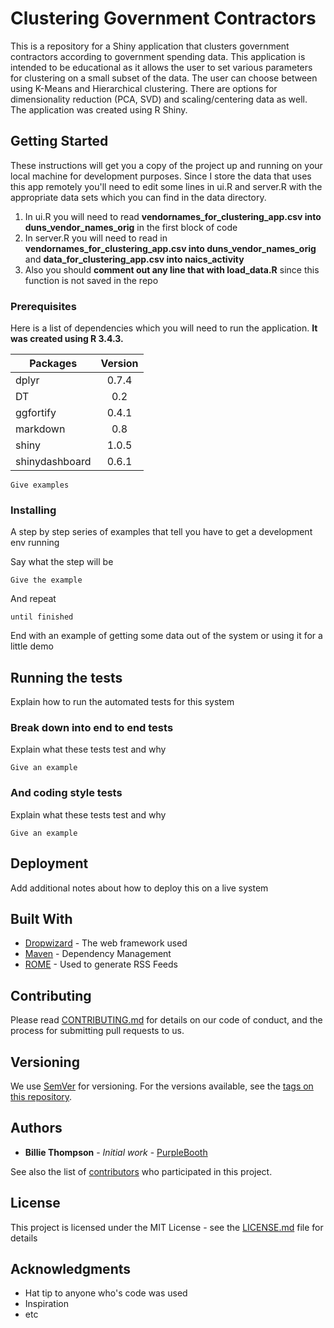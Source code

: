 # Clustering Government Contractors

This is a repository for a Shiny application that clusters government contractors according to government spending data. This application is intended to be educational as it allows the user to set various parameters for clustering on a small subset of the data. The user can choose between using K-Means and Hierarchical clustering. There are options for dimensionality reduction (PCA, SVD) and scaling/centering data as well. The application was created using R Shiny.

## Getting Started

These instructions will get you a copy of the project up and running on your local machine for development purposes. Since I store the data that uses this app remotely you'll need to edit some lines in ui.R and server.R with the appropriate data sets which you can find in the data directory.

1. In ui.R you will need to read **vendornames_for_clustering_app.csv into duns_vendor_names_orig** in the first block of code
2. In server.R you will need to read in **vendornames_for_clustering_app.csv into duns_vendor_names_orig** and **data_for_clustering_app.csv into naics_activity**
3. Also you should **comment out any line that with load_data.R** since this function is not saved in the repo

### Prerequisites

Here is a list of dependencies which you will need to run the application. **It was created using R 3.4.3.**

| Packages        | Version |
| --------------- |:-------:|
| dplyr           | 0.7.4   |
| DT              | 0.2     |
| ggfortify       | 0.4.1   |
| markdown        | 0.8     |
| shiny           | 1.0.5   |
| shinydashboard  | 0.6.1   |


```
Give examples
```

### Installing

A step by step series of examples that tell you have to get a development env running

Say what the step will be

```
Give the example
```

And repeat

```
until finished
```

End with an example of getting some data out of the system or using it for a little demo

## Running the tests

Explain how to run the automated tests for this system

### Break down into end to end tests

Explain what these tests test and why

```
Give an example
```

### And coding style tests

Explain what these tests test and why

```
Give an example
```

## Deployment

Add additional notes about how to deploy this on a live system

## Built With

* [Dropwizard](http://www.dropwizard.io/1.0.2/docs/) - The web framework used
* [Maven](https://maven.apache.org/) - Dependency Management
* [ROME](https://rometools.github.io/rome/) - Used to generate RSS Feeds

## Contributing

Please read [CONTRIBUTING.md](https://gist.github.com/PurpleBooth/b24679402957c63ec426) for details on our code of conduct, and the process for submitting pull requests to us.

## Versioning

We use [SemVer](http://semver.org/) for versioning. For the versions available, see the [tags on this repository](https://github.com/your/project/tags).

## Authors

* **Billie Thompson** - *Initial work* - [PurpleBooth](https://github.com/PurpleBooth)

See also the list of [contributors](https://github.com/your/project/contributors) who participated in this project.

## License

This project is licensed under the MIT License - see the [LICENSE.md](LICENSE.md) file for details

## Acknowledgments

* Hat tip to anyone who's code was used
* Inspiration
* etc
